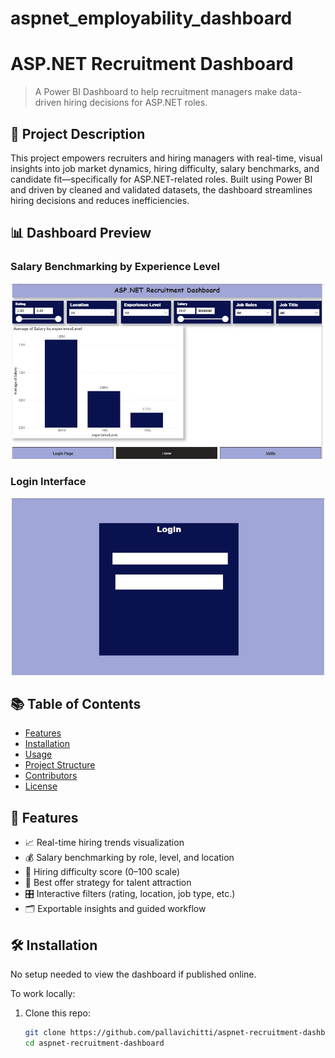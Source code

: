 # aspnet_employability_dashboard
# ASP.NET Recruitment Dashboard
> A Power BI Dashboard to help recruitment managers make data-driven hiring decisions for ASP.NET roles.

## 📖 Project Description

This project empowers recruiters and hiring managers with real-time, visual insights into job market dynamics, hiring difficulty, salary benchmarks, and candidate fit—specifically for ASP.NET-related roles. Built using Power BI and driven by cleaned and validated datasets, the dashboard streamlines hiring decisions and reduces inefficiencies.

## 📊 Dashboard Preview

### Salary Benchmarking by Experience Level
![Dashboard Screenshot](/Dashboardoverview.jpeg)

### Login Interface
![Login Screenshot](/loginpage.jpeg)

## 📚 Table of Contents
- [Features](#-features)
- [Installation](#-installation)
- [Usage](#-usage)
- [Project Structure](#-project-structure)
- [Contributors](#-contributors)
- [License](#-license)

## 🚀 Features
- 📈 Real-time hiring trends visualization
- 💰 Salary benchmarking by role, level, and location
- 🎯 Hiring difficulty score (0–100 scale)
- 🧠 Best offer strategy for talent attraction
- 🎛️ Interactive filters (rating, location, job type, etc.)
- 🗂️ Exportable insights and guided workflow

## 🛠 Installation
No setup needed to view the dashboard if published online.

To work locally:
1. Clone this repo:
   ```bash
   git clone https://github.com/pallavichitti/aspnet-recruitment-dashboard.git
   cd aspnet-recruitment-dashboard
